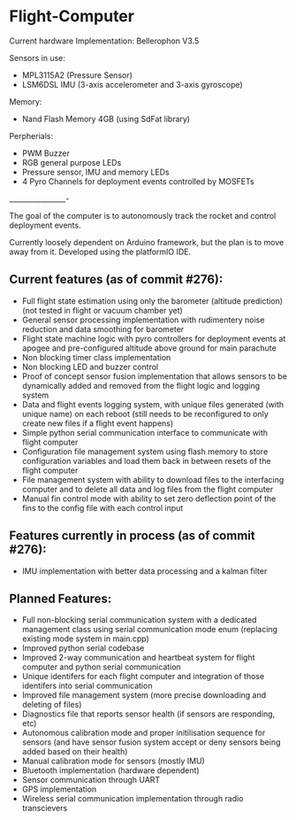 # Flight-Computer

Current hardware Implementation: Bellerophon V3.5

Sensors in use:
- MPL3115A2 (Pressure Sensor)
- LSM6DSL IMU (3-axis accelerometer and 3-axis gyroscope)

Memory:
- Nand Flash Memory 4GB (using SdFat library)

Perpherials:
- PWM Buzzer
- RGB general purpose LEDs
- Pressure sensor, IMU and memory LEDs
- 4 Pyro Channels for deployment events controlled by MOSFETs



________________-

The goal of the computer is to autonomously track the rocket and control deployment events.

Currently loosely dependent on Arduino framework, but the plan is to move away from it.
Developed using the platformIO IDE.

## Current features (as of commit #276):
- Full flight state estimation using only the barometer (altitude prediction) (not tested in flight or vacuum chamber yet)
- General sensor processing implementation with rudimentery noise reduction and data smoothing for barometer
- Flight state machine logic with pyro controllers for deployment events at apogee and pre-configured altitude above ground for main parachute
- Non blocking timer class implementation
- Non blocking LED and buzzer control
- Proof of concept sensor fusion implementation that allows sensors to be dynamically added and removed from the flight logic and logging system
- Data and flight events logging system, with unique files generated (with unique name) on each reboot (still needs to be reconfigured to only create new files if a flight event happens)
- Simple python serial communication interface to communicate with flight computer
- Configuration file management system using flash memory to store configuration variables and load them back in between resets of the flight computer
- File management system with ability to download files to the interfacing computer and to delete all data and log files from the flight computer
- Manual fin control mode with ability to set zero deflection point of the fins to the config file with each control input

## Features currently in process (as of commit #276):
- IMU implementation with better data processing and a kalman filter

## Planned Features:
- Full non-blocking serial communication system with a dedicated management class using serial communication mode enum (replacing existing mode system in main.cpp)
- Improved python serial codebase
- Improved 2-way communication and heartbeat system for flight computer and python serial communication
- Unique identifers for each flight computer and integration of those identifers into serial communication
- Improved file management system (more precise downloading and deleting of files)
- Diagnostics file that reports sensor health (if sensors are responding, etc)
- Autonomous calibration mode and proper initilisation sequence for sensors (and have sensor fusion system accept or deny sensors being added based on their health)
- Manual calibration mode for sensors (mostly IMU)
- Bluetooth implementation (hardware dependent)
- Sensor communication through UART
- GPS implementation
- Wireless serial communication implementation through radio transcievers
